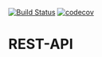 [![Build Status](https://travis-ci.com/aarshinkov/REST-API.svg?branch=master)](https://travis-ci.com/aarshinkov/REST-API) [![codecov](https://codecov.io/gh/aarshinkov/REST-API/branch/master/graph/badge.svg)](https://codecov.io/gh/aarshinkov/REST-API)

# REST-API